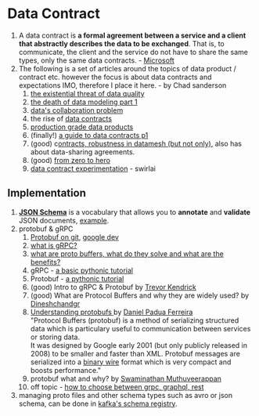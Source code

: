# Data Contract

1. A data contract is **a formal agreement between a service and a client that abstractly describes the data to be exchanged**. That is, to communicate, the client and the service do not have to share the same types, only the same data contracts. - [Microsoft](https://learn.microsoft.com/en-us/dotnet/framework/wcf/feature-details/using-data-contracts)
2. The following is a set of articles around the topics of data product / contract etc. however the focus is about data contracts and expectations IMO, therefore I place it here. - by Chad sanderson
   1. [the existential threat of data quality](https://dataproducts.substack.com/p/the-existential-threat-of-data-quality)
   2. [the death of data modeling part 1](https://dataproducts.substack.com/p/the-death-of-data-modeling-pt-1)
   3. [data's collaboration problem](https://dataproducts.substack.com/p/datas-collaboration-problem)
   4. the rise of [data contracts](https://dataproducts.substack.com/p/the-rise-of-data-contracts)
   5. [production grade data products](https://dataproducts.substack.com/p/the-production-grade-data-pipeline)
   6. (finally!) [a guide to data contracts p1](https://dataproducts.substack.com/p/an-engineers-guide-to-data-contracts)
   7. (good) c[ontracts, robustness in datamesh (but not only)](https://towardsdatascience.com/data-contracts-ensure-robustness-in-your-data-mesh-architecture-69a3c38f07db), also has about data-sharing agreements.
   8. (good) [from zero to hero](https://towardsdatascience.com/data-contracts-from-zero-to-hero-343717ac4d5e)
   9. [data contract experimentation](https://www.newsletter.swirlai.com/p/sai-04-data-contracts-experimentation) - swirlai

## Implementation

1. [**JSON Schema**](https://json-schema.org/) is a vocabulary that allows you to **annotate** and **validate** JSON documents, [example](https://json-schema.org/learn/miscellaneous-examples.html).
2. protobuf & gRPC
   1. [Protobuf on git](https://github.com/protocolbuffers/protobuf/tree/main/python), [google dev](https://developers.google.com/protocol-buffers)
   2. [what is gRPC?](https://grpc.io/docs/what-is-grpc/introduction/)
   3. [what are proto buffers, what do they solve and what are the benefits?](https://developers.google.com/protocol-buffers/docs/overview)
   4. gRPC - [a basic pythonic tutorial](https://grpc.io/docs/languages/python/basics/)
   5. Protobuf - [a pythonic tutorial](https://developers.google.com/protocol-buffers/docs/pythontutorial)
   6. (good) Intro to gRPC & Protobuf by [Trevor Kendrick](https://medium.com/@trevor.kendrick?source=post\_page-----c21054ef579c--------------------------------)
   7. (good) What are Protocol Buffers and why they are widely used? by [Dineshchandgr](https://medium.com/@dineshchandgr?source=post\_page-----cbcb04d378b6--------------------------------)
   8. [Understanding protobufs ](https://medium.com/danielpadua/understanding-protocol-buffers-protobuf-a466d8943df8)by [Daniel Padua Ferreira](https://medium.com/@danielpadua?source=post\_page-----a466d8943df8--------------------------------)\
      "Protocol Buffers (protobuf) is a method of serializing structured data which is particulary useful to communication between services or storing data.\
      It was designed by Google early 2001 (but only publicly released in 2008) to be smaller and faster than XML. Protobuf messages are serialized into a [binary wire](https://developers.google.com/protocol-buffers/docs/encoding) format which is very compact and boosts performance."
   9. protobuf what and why? by [Swaminathan Muthuveerappan](https://medium.com/@swamim?source=post\_page-----fcb324a64564--------------------------------)
   10. off topic - [how to choose between grpc, graphql, rest](https://ashish-bania.medium.com/the-exhaustive-guide-to-choosing-between-grpc-graphql-and-rest-b7e4fd6d547e)
3. managing proto files and other schema types such as avro or json schema, can be done in [kafka's schema registry](https://docs.confluent.io/platform/current/schema-registry/index.html).
